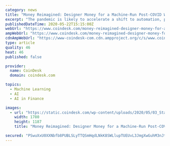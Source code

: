 ```yaml
---
category: news
title: "Money Reimagined: Designer Money for a Machine-Run Post-COVID World"
excerpt: "The pandemic is likely to accelerate a shift to automation, putting people out of work and raising the need for new types of money, says Michael Casey."
publishedDateTime: 2020-05-22T15:15:00Z
webUrl: "https://www.coindesk.com/money-reimagined-designer-money-for-a-machine-run-post-covid-world"
ampWebUrl: "https://www.coindesk.com/money-reimagined-designer-money-for-a-machine-run-post-covid-world?amp=1"
cdnAmpWebUrl: "https://www-coindesk-com.cdn.ampproject.org/c/s/www.coindesk.com/money-reimagined-designer-money-for-a-machine-run-post-covid-world?amp=1"
type: article
quality: 46
heat: 46
published: false

provider:
  name: CoinDesk
  domain: coindesk.com

topics:
  - Machine Learning
  - AI
  - AI in Finance

images:
  - url: "https://static.coindesk.com/wp-content/uploads/2020/05/03_Starship_Campus-post.jpg"
    width: 1780
    height: 1187
    title: "Money Reimagined: Designer Money for a Machine-Run Post-COVID World"

secured: "PSwuXxU0XXNbfb8PUBLSLyTTQSmHqdLNkK8SWLlupTUEUvL3JmgXwGuhM3nJtGnUKK1C9Vj1qYzDihhWS52FxnInoQb2q4D7YLVR4iWCtiie4NzX7WCCioFyzEwtxAofePkR8dhMqkkzBl6S+/xj/KVo5kgRrLEvbzOpWRlM6MPd7PZygW6pBXZxFeG4Pvx8HNgECQ0wmTzGYMJtVDa3GHjJEL1P0cVcH0Xv3rXKlsi39nGd1eSA8Z/EYI0ZCg3zV7i/QBKg8HXMoD+/SXx4/gV8+PBaHR5WQyKTnAkz+A9SQdIHOmalkzFft4/u7N8lqDn9UgMENtHLPGilvsCNXgDQ1t30ljbVKmVId3LIdx9MNYzbyLgysrosNCxGhG992d55K+Z1ecosyTbDDGqk+eHLBNuTeQhOXqcrtZHFfh0Pp1hbsqY/KoiSDYVNeqLq2KM1rQ7Xo2UoU6Jnb39yWs8bv3/5RmXlh6pw/UtbJXQ=;GQZi/UWyxRofnedq6zWWRw=="
---
```


